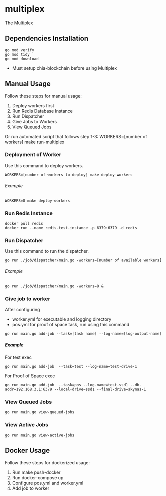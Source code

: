 # multiplex
The Multiplex

## Dependencies Installation
```
go mod verify 
go mod tidy
go mod download
```
- Must setup chia-blockchain before using Multiplex

## Manual Usage 
Follow these steps for manual usage:
1. Deploy workers first
2. Run Redis Database Instance
3. Run Dispatcher
4. Give Jobs to Workers
5. View Queued Jobs

Or run automated script that follows step 1-3:
WORKERS=[number of workers] make run-multiplex

### Deployment of Worker
Use this command to deploy workers.
```
WORKERS=[number of workers to deploy] make deploy-workers
```
###### Example
```
WORKERS=8 make deploy-workers
```

### Run Redis Instance
```
docker pull redis
docker run --name redis-test-instance -p 6379:6379 -d redis
```

### Run Dispatcher
Use this command to run the dispatcher.
```
go run ./job/dispatcher/main.go -workers=[number of available workers]
```
###### Example
```
go run ./job/dispatcher/main.go -workers=8 &
```

### Give job to worker
After configuring 
- worker.yml for executable and logging directory
- pos.yml for proof of space task, run using this command
```
go run main.go add-job --task=[task name] --log-name=[log-output-name]
```
##### Example
For test exec
```
go run main.go add-job  --task=test --log-name=test-drive-1 
```

For Proof of Space exec
```
go run main.go add-job  --task=pos --log-name=test-ssd1 --db-addr=192.168.3.1:6379 --local-drive=ssd1 --final-drive=skynas-1
```

### View Queued Jobs
```
go run main.go view-queued-jobs
```

### View Active Jobs
```
go run main.go view-active-jobs
```

## Docker Usage 
Follow these steps for dockerized usage:
1. Run make push-docker
2. Run docker-compose up
3. Configure pos.yml and worker.yml
4. Add job to worker